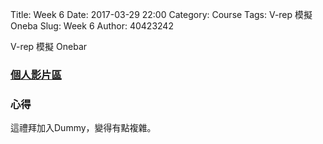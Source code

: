 Title: Week 6
Date: 2017-03-29 22:00
Category: Course
Tags: V-rep 模擬 Oneba
Slug: Week 6
Author: 40423242


V-rep 模擬 Onebar







<h3><a href="https://vimeo.com/user60353473">個人影片區</a></h3>




<h3>心得</h3>
<p>這禮拜加入Dummy，變得有點複雜。<p>